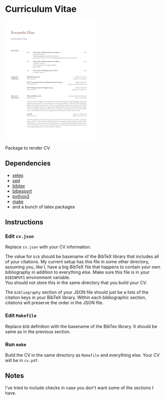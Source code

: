 # Curriculum Vitae
![cv image](https://github.com/diazf/cv/raw/master/cv.png)

Package to render CV. 

## Dependencies
* [xetex](https://tug.org/xetex/)
* [sed](https://www.gnu.org/software/sed/)
* [bibtex](http://www.bibtex.org)
* [bibexport](https://ctan.org/pkg/bibexport)
* [python3](https://www.python.org/download/releases/3.0/)
* [make](https://www.gnu.org/software/make/)
* and a bunch of latex packages

## Instructions

### Edit `cv.json`

Replace `cv.json` with your CV information.  

The value for `bib` should be basename of the BibTeX library that includes all of your citations.  My current setup has this file in some other directory, assuming you, like I, have a big BibTeX file that happens to contain your own bibliography in addition to everything else.  Make sure this file is in your `BIBINPUTS` environment variable.  
You should not store this in the same directory that you build your CV.

The `bibliography` section of your JSON file should just be a lists of the citation keys in your BibTeX library.  Within each bibliographic section, citations will preserve the order in the JSON file.  

### Edit `Makefile`

Replace `BIB` definition with the basename of the BibTex library. It should be same as in the previous section.

### Run `make`

Build the CV in the same directory as `Makefile` and everything else.  Your CV will be in `cv.pdf`.

## Notes

I've tried to include checks in case you don't want some of the sections I have.

